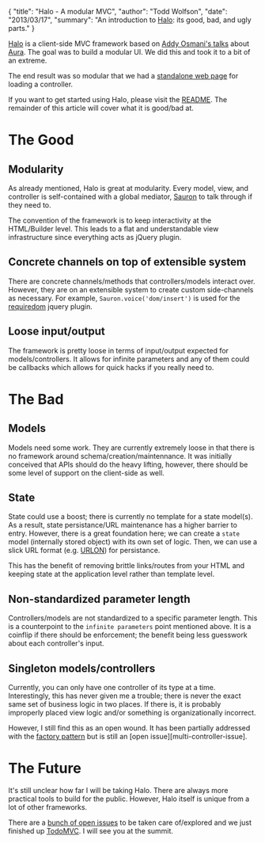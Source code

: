 {
  "title": "Halo - A modular MVC",
  "author": "Todd Wolfson",
  "date": "2013/03/17",
  "summary": "An introduction to [Halo](https://github.com/Ensighten/Halo): its good, bad, and ugly parts."
}

[Halo][Halo] is a client-side MVC framework based on [Addy Osmani's talks][addy-talks] about [Aura][aura]. The goal was to build a modular UI. We did this and took it to a bit of an extreme.

[Halo]: https://github.com/Ensighten/Halo
[addy-talks]: http://addyosmani.com/futureproofjs/
[aura]: https://github.com/aurajs/aura

The end result was so modular that we had a [standalone web page][sandbox] for loading a controller.

[sandbox]: https://github.com/Ensighten/Halo.extras/blob/master/src/pages/sandbox.html

If you want to get started using Halo, please visit the [README][Halo]. The remainder of this article will cover what it is good/bad at.

# The Good

## Modularity
As already mentioned, Halo is great at modularity. Every model, view, and controller is self-contained with a global mediator, [Sauron][Sauron] to talk through if they need to.

[Sauron]: https://github.com/Ensighten/Sauron

The convention of the framework is to keep interactivity at the HTML/Builder level. This leads to a flat and understandable view infrastructure since everything acts as jQuery plugin.

## Concrete channels on top of extensible system
There are concrete channels/methods that controllers/models interact over. However, they are on an extensible system to create custom side-channels as necessary. For example, `Sauron.voice('dom/insert')` is used for the [requiredom][requiredom] jquery plugin.

[requiredom]: https://github.com/Ensighten/Halo.extras/blob/master/src/public/js/requiredom.js

## Loose input/output
The framework is pretty loose in terms of input/output expected for models/controllers. It allows for infinite parameters and any of them could be callbacks which allows for quick hacks if you really need to.

# The Bad

## Models
Models need some work. They are currently extremely loose in that there is no framework around schema/creation/maintennance. It was initially conceived that APIs should do the heavy lifting, however, there should be some level of support on the client-side as well.

## State
State could use a boost; there is currently no template for a state model(s). As a result, state persistance/URL maintenance has a higher barrier to entry. However, there is a great foundation here; we can create a `state` model (internally stored object) with its own set of logic. Then, we can use a slick URL format (e.g. [URLON][URLON]) for persistance.

This has the benefit of removing brittle links/routes from your HTML and keeping state at the application level rather than template level.

[URLON]: http://blog.vjeux.com/2011/javascript/urlon-url-object-notation.html

## Non-standardized parameter length
Controllers/models are not standardized to a specific parameter length. This is a counterpoint to the `infinite parameters` point mentioned above. It is a coinflip if there should be enforcement; the benefit being less guesswork about each controller's input.

## Singleton models/controllers
Currently, you can only have one controller of its type at a time. Interestingly, this has never given me a trouble; there is never the exact same set of business logic in two places. If there is, it is probably improperly placed view logic and/or something is organizationally incorrect.

However, I still find this as an open wound. It has been partially addressed with the [factory pattern][factory] but is still an [open issue][multi-controller-issue].

[factory]: https://github.com/Ensighten/Halo.extras/blob/master/src/controllers/ModalFactory.js
[mutli-controller-issue]: https://github.com/Ensighten/Halo/issues/14

# The Future

It's still unclear how far I will be taking Halo. There are always more practical tools to build for the public. However, Halo itself is unique from a lot of other frameworks.

There are a [bunch of open issues][issues] to be taken care of/explored and we just finished up [TodoMVC][todomvc]. I will see you at the summit.

[issues]: https://github.com/Ensighten/Halo/issues
[todomvc]: https://github.com/addyosmani/todomvc/pull/490